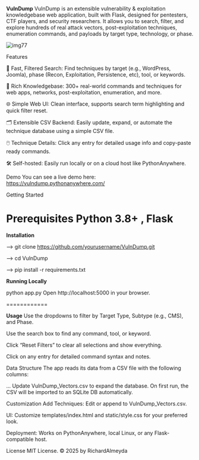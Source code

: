 **VulnDump**
VulnDump is an extensible vulnerability & exploitation knowledgebase web application, built with Flask, designed for pentesters, CTF players, and security researchers. It allows you to search, filter, and explore hundreds of real attack vectors, post-exploitation techniques, enumeration commands, and payloads by target type, technology, or phase.

![img77](https://i.ibb.co/S7Pcpvp7/Screenshot-2025-07-05-180150.png)

Features

🔎 Fast, Filtered Search: Find techniques by target (e.g., WordPress, Joomla), phase (Recon, Exploitation, Persistence, etc), tool, or keywords.

📝 Rich Knowledgebase: 300+ real-world commands and techniques for web apps, networks, post-exploitation, enumeration, and more.

🌐 Simple Web UI: Clean interface, supports search term highlighting and quick filter reset.

🗂️ Extensible CSV Backend: Easily update, expand, or automate the technique database using a simple CSV file.

🖱️ Technique Details: Click any entry for detailed usage info and copy-paste ready commands.

🛠️ Self-hosted: Easily run locally or on a cloud host like PythonAnywhere.


Demo
You can see a live demo here:
https://vulndump.pythonanywhere.com/


Getting Started

Prerequisites Python 3.8+ , Flask 
==============
**Installation**

--> git clone https://github.com/yourusername/VulnDump.git

--> cd VulnDump

--> pip install -r requirements.txt

**Running Locally**

python app.py
Open http://localhost:5000 in your browser.

============

**Usage**
Use the dropdowns to filter by Target Type, Subtype (e.g., CMS), and Phase.

Use the search box to find any command, tool, or keyword.

Click “Reset Filters” to clear all selections and show everything.

Click on any entry for detailed command syntax and notes.

Data Structure
The app reads its data from a CSV file with the following columns:


...
Update VulnDump_Vectors.csv to expand the database.
On first run, the CSV will be imported to an SQLite DB automatically.

Customization
Add Techniques: Edit or append to VulnDump_Vectors.csv.

UI: Customize templates/index.html and static/style.css for your preferred look.

Deployment: Works on PythonAnywhere, local Linux, or any Flask-compatible host.


License
MIT License.
© 2025 by RichardAlmeyda




